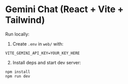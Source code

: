 # Gemini Chat (React + Vite + Tailwind)

Run locally:

1. Create `.env` in `web/` with:
```
VITE_GEMINI_API_KEY=YOUR_KEY_HERE
```
2. Install deps and start dev server:
```
npm install
npm run dev
```
